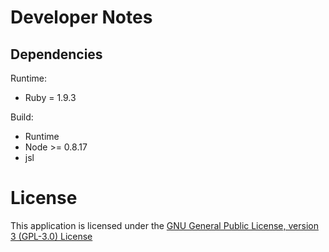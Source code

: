 Developer Notes
===============

Dependencies
------------

Runtime:
* Ruby = 1.9.3

Build:
* Runtime
* Node >= 0.8.17
* jsl

License
=======

This application is licensed under the [GNU General Public License, version 3 (GPL-3.0) License](http://www.gnu.org/licenses/gpl-3.0.html)

